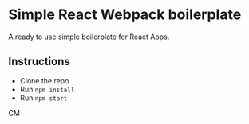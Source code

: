 # Simple React Webpack boilerplate

A ready to use simple boilerplate for React Apps.

## Instructions

* Clone the repo
* Run `npm install`
* Run `npm start`

CM
